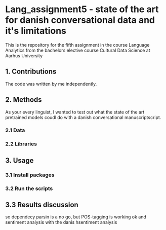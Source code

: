 # Lang_assignment5 - state of the art for danish conversational data and it's limitations
This is the repository for the fifth assignment in the course Language Analytics from the bachelors elective course Cultural Data Science at Aarhus University

## 1. Contributions
The code was written by me independently. 
## 2. Methods
As your every linguist, I wanted to test out what the state of the art pretrained models coudl do with a danish conversational manuscriptscript. 
### 2.1 Data

### 2.2 Libraries
## 3. Usage
### 3.1 Install packages

### 3.2 Run the scripts

## 3.3  Results discussion
so dependecy parsin is a no go, but POS-tagging is working ok and sentiment analysis with the danis hsentiment analysis 